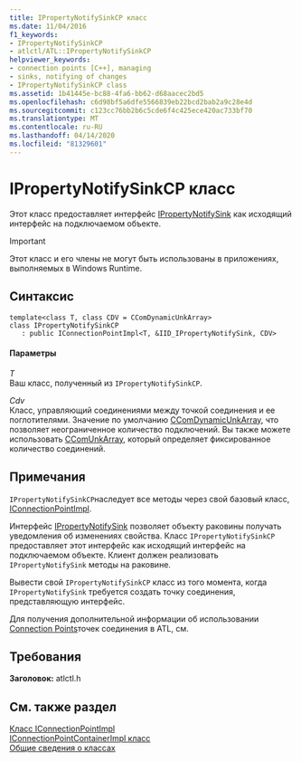 ```yaml
---
title: IPropertyNotifySinkCP класс
ms.date: 11/04/2016
f1_keywords:
- IPropertyNotifySinkCP
- atlctl/ATL::IPropertyNotifySinkCP
helpviewer_keywords:
- connection points [C++], managing
- sinks, notifying of changes
- IPropertyNotifySinkCP class
ms.assetid: 1b41445e-bc88-4fa6-bb62-d68aacec2bd5
ms.openlocfilehash: c6d98bf5a6dfe5566839eb22bcd2bab2a9c28e4d
ms.sourcegitcommit: c123cc76bb2b6c5cde6f4c425ece420ac733bf70
ms.translationtype: MT
ms.contentlocale: ru-RU
ms.lasthandoff: 04/14/2020
ms.locfileid: "81329601"
---
```

# <a name="ipropertynotifysinkcp-class"></a>IPropertyNotifySinkCP класс

Этот класс предоставляет интерфейс [IPropertyNotifySink](/windows/win32/api/ocidl/nn-ocidl-ipropertynotifysink) как исходящий интерфейс на подключаемом объекте.

> [!IMPORTANT]
> Этот класс и его члены не могут быть использованы в приложениях, выполняемых в Windows Runtime.

## <a name="syntax"></a>Синтаксис

```
template<class T, class CDV = CComDynamicUnkArray>
class IPropertyNotifySinkCP
   : public IConnectionPointImpl<T, &IID_IPropertyNotifySink, CDV>
```

#### <a name="parameters"></a>Параметры

*T*<br/>
Ваш класс, полученный из `IPropertyNotifySinkCP`.

*Cdv*<br/>
Класс, управляющий соединениями между точкой соединения и ее поглотителями. Значение по умолчанию [CComDynamicUnkArray](../../atl/reference/ccomdynamicunkarray-class.md), что позволяет неограниченное количество подключений. Вы также можете использовать [CComUnkArray](../../atl/reference/ccomunkarray-class.md), который определяет фиксированное количество соединений.

## <a name="remarks"></a>Примечания

`IPropertyNotifySinkCP`наследует все методы через свой базовый класс, [IConnectionPointImpl](../../atl/reference/iconnectionpointimpl-class.md).

Интерфейс [IPropertyNotifySink](/windows/win32/api/ocidl/nn-ocidl-ipropertynotifysink) позволяет объекту раковины получать уведомления об изменениях свойства. Класс `IPropertyNotifySinkCP` предоставляет этот интерфейс как исходящий интерфейс на подключаемом объекте. Клиент должен реализовать `IPropertyNotifySink` методы на раковине.

Вывести свой `IPropertyNotifySinkCP` класс из того момента, когда `IPropertyNotifySink` требуется создать точку соединения, представляющую интерфейс.

Для получения дополнительной информации об использовании [Connection Points](../../atl/atl-connection-points.md)точек соединения в ATL, см.

## <a name="requirements"></a>Требования

**Заголовок:** atlctl.h

## <a name="see-also"></a>См. также раздел

[Класс IConnectionPointImpl](../../atl/reference/iconnectionpointimpl-class.md)<br/>
[IConnectionPointContainerImpl класс](../../atl/reference/iconnectionpointcontainerimpl-class.md)<br/>
[Общие сведения о классах](../../atl/atl-class-overview.md)
